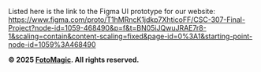 Listed here is the link to the Figma UI prototype for our website: https://www.figma.com/proto/T1hMRncK1jdkp7XhticoFF/CSC-307-Final-Project?node-id=1059-468490&p=f&t=BN05iJQwuJRAE7r8-1&scaling=contain&content-scaling=fixed&page-id=0%3A1&starting-point-node-id=1059%3A468490

**© 2025 [FotoMagic](https://ambitious-dune-0f7fde21e.6.azurestaticapps.net/). All rights reserved.**